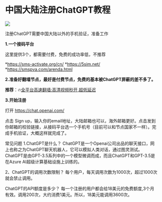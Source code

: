 # 中国大陆注册ChatGPT教程

<img src="https://i1.wp.com/m1.aboluowang.com/uploadfile/2023/0212/20230212113811825.jpg" />

注册ChatGPT需要中国大陆以外的手机验证，准备工作

<strong>1.一个接码平台</strong>

这里提供3个，都需要付费，免费的成功率低，不推荐

*https://sms-activate.org/cn/
*https://5sim.net/
*https://smspva.com/arenda.html

<strong>2.准备好翻墙节点，最好是付费节点，免费的基本被ChatGPT屏蔽的差不多了。</strong>

<strong>推荐</strong>：🔥<a href="https://www.bannedbook.org/forum23/topic22702.html" target="_blank" rel="noopener">全平台高速翻墙:高清视频秒开,超低延迟</a>

<strong>3.开始注册</strong>

打开 <a href="https://chat.openai.com/">https://chat.openai.com/</a>

点击 Sign up，输入你的email地址，大陆邮箱也可以，海外邮箱更好。点击发到你邮箱的校验链接，从接码平台选一个手机号（目前可以和节点国家不一样）。完成手机验证，大概这样就完成了。

常见问题
1.ChatGPT是什么？
ChatGPT是一个Openai公司出品的聊天接口，网上也称之为ChatGPT聊天机器人，它可以模拟人类对话，通过图灵测试。ChatGPT是由GPT-3.5系列中的一个模型微调而成，而且ChatGPT和GPT-3.5是在Azure AI超级计算基础设施上训练的。

2、ChatGPT的调用次数限制？
每个用户，每天调用次数为1000次，超过1000次就会禁止调用。

ChatGPT的API额度是多少？
每一个注册的用户都会给18美元的免费额度,3个月有效。调用200次，大约消费1美元。所以，18美元能调用3600次。